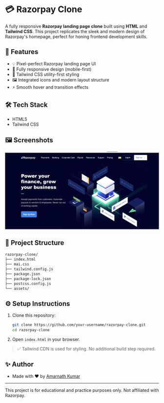 # 💳 Razorpay Clone

A fully responsive **Razorpay landing page clone** built using **HTML** and **Tailwind CSS**. This project replicates the sleek and modern design of Razorpay's homepage, perfect for honing frontend development skills.

## 🚀 Features

- 💡 Pixel-perfect Razorpay landing page UI
- 🎯 Fully responsive design (mobile-first)
- 🌈 Tailwind CSS utility-first styling
- 🖼️ Integrated icons and modern layout structure
- ⚡ Smooth hover and transition effects

## 🛠️ Tech Stack

- HTML5
- Tailwind CSS

## 🖼️ Screenshots

![Razorpay Clone Screenshot](./assets/screenshot.png) 

## 📁 Project Structure

```
razorpay-clone/
├── index.html
├── mai.css
├── tailwind.config.js
├── package.json
├── package-lock.json
├── postcss.config.js
└── assets/

```

## ⚙️ Setup Instructions

1. Clone this repository:
   ```bash
   git clone https://github.com/your-username/razorpay-clone.git
   cd razorpay-clone
   ```

2. Open `index.html` in your browser.

> ✅ Tailwind CDN is used for styling. No additional build step required.

## ✨ Author

- Made with ❤️ by [Amarnath Kumar](https://github.com/Amarsah15)

---
This project is for educational and practice purposes only. Not affiliated with Razorpay.
